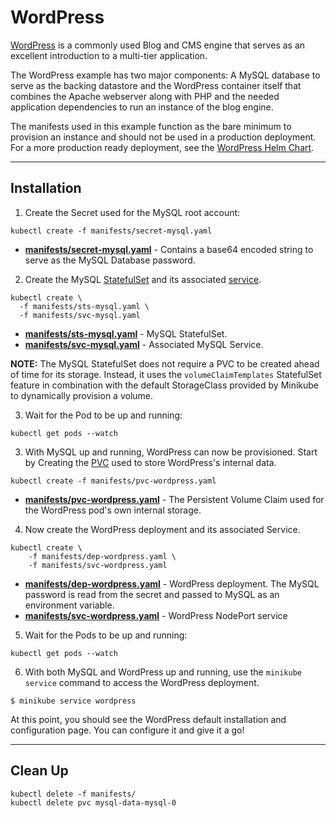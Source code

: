 # WordPress

[WordPress][wordpress] is a commonly used Blog and CMS engine that serves as an excellent introduction to a multi-tier
application.

The WordPress example has two major components: A MySQL database to serve as the backing datastore  and the WordPress
container itself that combines the Apache webserver along with PHP and the needed application dependencies to run an
instance of the blog engine. 

The manifests used in this example function as the bare minimum to provision an instance and should not be used in a
production deployment. For a more production ready deployment, see the [WordPress Helm Chart][wordpress-chart].

---

## Installation

1. Create the Secret used for the MySQL root account:
```
kubectl create -f manifests/secret-mysql.yaml 
```

* **[manifests/secret-mysql.yaml](manifests/secret-mysql.yaml)** - Contains a base64 encoded string to serve as the
  MySQL Database password.


2. Create the MySQL [StatefulSet](manifests/sts-mysql.yaml) and its associated [service](manifests/svc-mysql.yaml).
```
kubectl create \
  -f manifests/sts-mysql.yaml \
  -f manifests/svc-mysql.yaml
```

* **[manifests/sts-mysql.yaml](manifests/sts-mysql.yaml)** - MySQL StatefulSet.
* **[manifests/svc-mysql.yaml](manifests/svc-mysql.yaml)** - Associated MySQL Service.

**NOTE:** The MySQL StatefulSet does not require a PVC to be created ahead of time for its storage. Instead, it uses
the `volumeClaimTemplates` StatefulSet feature in combination with the default StorageClass provided by Minikube to
dynamically provision a volume.

3. Wait for the Pod to be up and running:
```
kubectl get pods --watch
```

3. With MySQL up and running, WordPress can now be provisioned. Start by Creating the 
   [PVC](manifests/pvc-wordpress.yaml) used to store WordPress's internal data.
```
kubectl create -f manifests/pvc-wordpress.yaml
```
* **[manifests/pvc-wordpress.yaml](manifests/pvc-wordpress.yaml)** - The Persistent Volume Claim used for the WordPress
  pod's own internal storage.

4. Now create the WordPress deployment and its associated Service.
```
kubectl create \
    -f manifests/dep-wordpress.yaml \
    -f manifests/svc-wordpress.yaml
```

* **[manifests/dep-wordpress.yaml](manifests/dep-wordpress.yaml)** - WordPress deployment. The MySQL password is read
  from the secret and passed to MySQL as an environment variable.
* **[manifests/svc-wordpress.yaml](manifests/svc-wordpress.yaml)** - WordPress NodePort service

5. Wait for the Pods to be up and running:
```
kubectl get pods --watch
```

6. With both MySQL and WordPress up and running, use the `minikube service` command to access the WordPress deployment.
```
$ minikube service wordpress
```

At this point, you should see the WordPress default installation and configuration page. You can configure it and
give it a go!

---

## Clean Up

```
kubectl delete -f manifests/
kubectl delete pvc mysql-data-mysql-0
```

[wordpress]: https://wordpress.org/
[wordpress-chart]: https://github.com/helm/charts/tree/master/stable/wordpress